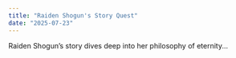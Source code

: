 ```yaml
---
title: "Raiden Shogun's Story Quest"
date: "2025-07-23"
---
```


Raiden Shogun’s story dives deep into her philosophy of eternity...